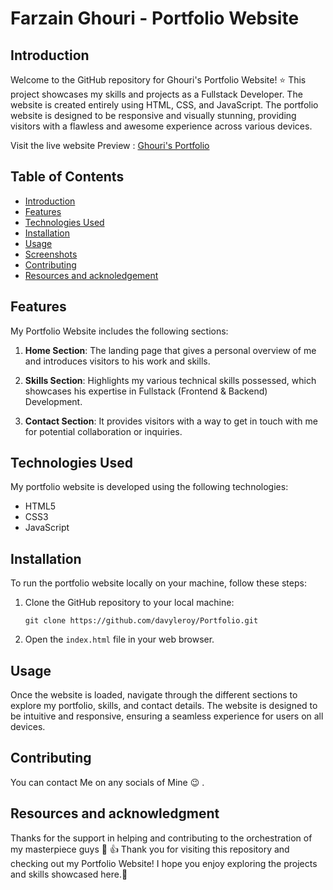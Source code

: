 # Farzain Ghouri - Portfolio Website


## Introduction

Welcome to the GitHub repository for Ghouri's Portfolio Website! :star: This project showcases my skills and projects as a Fullstack Developer. The website is created entirely using HTML, CSS, and JavaScript. The portfolio website is designed to be responsive and visually stunning, providing visitors with a flawless and awesome experience across various devices.

Visit the live website Preview : [Ghouri's Portfolio](https://ghouris-portfolio.netlify.app/)

## Table of Contents

- [Introduction](#introduction)
- [Features](#features)
- [Technologies Used](#technologies-used)
- [Installation](#installation)
- [Usage](#usage)
- [Screenshots](#screenshots)
- [Contributing](#contributing)
- [Resources and acknoledgement](#Resources)

## Features

My Portfolio Website includes the following sections:

1. **Home Section**: The landing page that gives a personal overview of me and introduces visitors to his work and skills.

2. **Skills Section**: Highlights my various technical skills possessed, which showcases his expertise in Fullstack (Frontend & Backend) Development.

3. **Contact Section**: It provides visitors with a way to get in touch with me for potential collaboration or inquiries.

## Technologies Used

My portfolio website is developed using the following technologies:

- HTML5
- CSS3
- JavaScript

## Installation

To run the portfolio website locally on your machine, follow these steps:

1. Clone the GitHub repository to your local machine:
   ```
   git clone https://github.com/davyleroy/Portfolio.git
   ```
2. Open the `index.html` file in your web browser.

## Usage

Once the website is loaded, navigate through the different sections to explore my portfolio, skills, and contact details. The website is designed to be intuitive and responsive, ensuring a seamless experience for users on all devices.

## Contributing

You can contact Me on any socials of Mine :wink: . 

## Resources and acknowledgment
Thanks for the support in helping and contributing to the orchestration of my masterpiece guys :pray: :+1:
Thank you for visiting this repository and checking out my Portfolio Website! I hope you enjoy exploring the projects and skills showcased here.:muscle:
